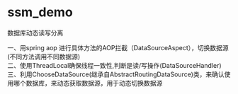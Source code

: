 # ssm_demo
数据库动态读写分离

一、用spring aop 进行具体方法的AOP拦截（DataSourceAspect），切换数据源(不同方法调用不同数据源)  
二、使用ThreadLocal确保线程一致性,判断是读/写操作(DataSourceHandler)
三、利用ChooseDataSource(继承自AbstractRoutingDataSource)类，来确认使用哪个数据库，来动态获取数据源，用于动态切换数据源